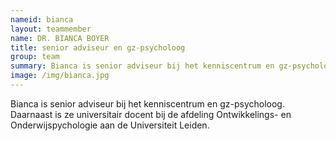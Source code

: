 ```yaml
---
nameid: bianca
layout: teammember
name: DR. BIANCA BOYER
title: senior adviseur en gz-psycholoog
group: team
summary: Bianca is senior adviseur bij het kenniscentrum en gz-psycholoog. Daarnaast is ze universitair docent bij de afdeling Ontwikkelings- en Onderwijspychologie aan de Universiteit Leiden.
image: /img/bianca.jpg
---
```


Bianca is senior adviseur bij het kenniscentrum en gz-psycholoog. Daarnaast is ze universitair docent bij de afdeling Ontwikkelings- en Onderwijspychologie aan de Universiteit Leiden.
